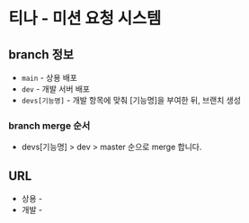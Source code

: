 # 티나 - 미션 요청 시스템

## branch 정보

- `main` - 상용 배포
- `dev` - 개발 서버 배포
- `devs[기능명]` - 개발 항목에 맞춰 [기능명]을 부여한 뒤, 브랜치 생성

### branch merge 순서

- devs[기능명] > dev > master 순으로 merge 합니다.

## URL

- 상용 -
- 개발 -
